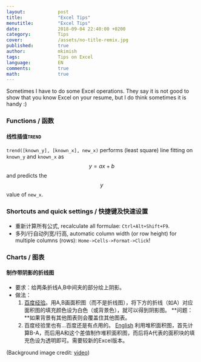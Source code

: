 ```yaml
---
layout:            post
title:             "Excel Tips"
menutitle:         "Excel Tips"
date:              2018-09-04 22:40:00 +0200
category:          Tips
cover:             /assets/no-title-remix.jpg
published:		   true
author:            mkimish
tags:              Tips on Excel
language:          EN
comments:          true
math:			   true
---
```


Sometimes I have to do some Excel operations. They say it is not good to show that you know Excel on your resume, but I do think sometimes it is handy :)

### Functions / 函数
#### 线性插值`TREND`
`trend([known_y], [known_x], new_x)` performs (least square) line fitting on `known_y` and `known_x` as $$y=ax+b$$ and predicts the $$y$$ value of `new_x`.

### Shortcuts and quick settings / 快捷键及快速设置
* 重新计算所有公式, recalculate all formulae: `Ctrl+Alt+Shift+F9`.
* 多列/行自动列宽/行高, automatic column width (or row height) for multiple columns (rows): `Home->Cells->Format->Click`!

### Charts / 图表
#### 制作带阴影的折线图
- 要求：给两条折线A,B中间夹的部分绘上阴影。
- 做法：
	1. [百度经验](https://jingyan.baidu.com/article/046a7b3ec26a44f9c27fa991.html)。用A,B画面积图（而不是折线图），将下方的折线（如A）对应面积图的填充颜色设为白色（或背景色），就可以得到阴影图。 **问题：**如果背景有其他图表则会覆盖住其他图表。
	2. 百度经验里也有…百度还是有点用的。 [English](http://www.illuminateandenumerate.com/2013/11/how-to-fill-shade-between-lines-in.html) 利用堆积面积图，首先计算B-A，而后用A和这个差值制作堆积面积图，而后将A代表的面积块的填充色设为透明即可。需要较新的Excel版本。

(Background image credit: <a href="https://www.youtube.com/watch?v=6_yylg0J-14" target="_blank">video</a>)